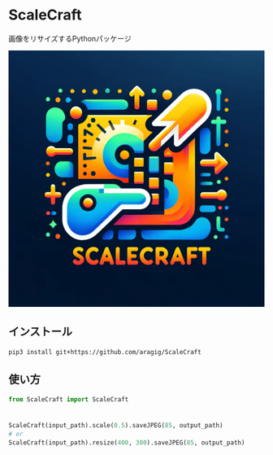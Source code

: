 # ScaleCraft

画像をリサイズするPythonパッケージ


![ScaleCraft](./logo.png)

## インストール
    
```zsh
pip3 install git+https://github.com/aragig/ScaleCraft
```


## 使い方
```python
from ScaleCraft import ScaleCraft


ScaleCraft(input_path).scale(0.5).saveJPEG(85, output_path)
# or
ScaleCraft(input_path).resize(400, 300).saveJPEG(85, output_path)
```
